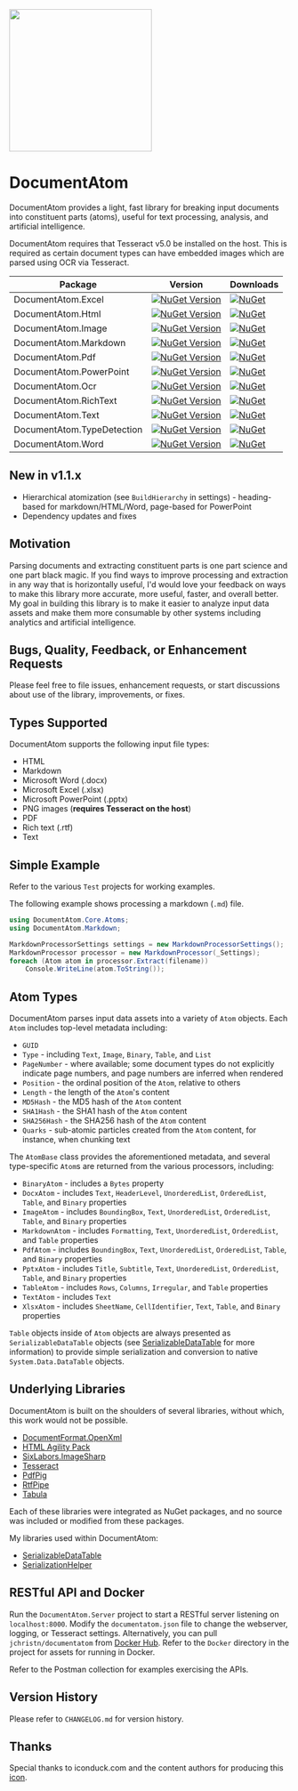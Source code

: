 <img src="https://raw.githubusercontent.com/jchristn/DocumentAtom/refs/heads/main/assets/icon.png" width="256" height="256">

# DocumentAtom

DocumentAtom provides a light, fast library for breaking input documents into constituent parts (atoms), useful for text processing, analysis, and artificial intelligence.

DocumentAtom requires that Tesseract v5.0 be installed on the host.  This is required as certain document types can have embedded images which are parsed using OCR via Tesseract.

| Package | Version | Downloads |
|---------|---------|-----------|
| DocumentAtom.Excel | [![NuGet Version](https://img.shields.io/nuget/v/DocumentAtom.Excel.svg?style=flat)](https://www.nuget.org/packages/DocumentAtom.Excel/) | [![NuGet](https://img.shields.io/nuget/dt/DocumentAtom.Excel.svg)](https://www.nuget.org/packages/DocumentAtom.Excel)  |
| DocumentAtom.Html | [![NuGet Version](https://img.shields.io/nuget/v/DocumentAtom.Html.svg?style=flat)](https://www.nuget.org/packages/DocumentAtom.Html/) | [![NuGet](https://img.shields.io/nuget/dt/DocumentAtom.Html.svg)](https://www.nuget.org/packages/DocumentAtom.Html)  |
| DocumentAtom.Image | [![NuGet Version](https://img.shields.io/nuget/v/DocumentAtom.Image.svg?style=flat)](https://www.nuget.org/packages/DocumentAtom.Image/) | [![NuGet](https://img.shields.io/nuget/dt/DocumentAtom.Image.svg)](https://www.nuget.org/packages/DocumentAtom.Image)  |
| DocumentAtom.Markdown | [![NuGet Version](https://img.shields.io/nuget/v/DocumentAtom.Markdown.svg?style=flat)](https://www.nuget.org/packages/DocumentAtom.Markdown/) | [![NuGet](https://img.shields.io/nuget/dt/DocumentAtom.Markdown.svg)](https://www.nuget.org/packages/DocumentAtom.Markdown)  |
| DocumentAtom.Pdf | [![NuGet Version](https://img.shields.io/nuget/v/DocumentAtom.Pdf.svg?style=flat)](https://www.nuget.org/packages/DocumentAtom.Pdf/) | [![NuGet](https://img.shields.io/nuget/dt/DocumentAtom.Pdf.svg)](https://www.nuget.org/packages/DocumentAtom.Pdf)  |
| DocumentAtom.PowerPoint | [![NuGet Version](https://img.shields.io/nuget/v/DocumentAtom.PowerPoint.svg?style=flat)](https://www.nuget.org/packages/DocumentAtom.PowerPoint/) | [![NuGet](https://img.shields.io/nuget/dt/DocumentAtom.PowerPoint.svg)](https://www.nuget.org/packages/DocumentAtom.PowerPoint)  |
| DocumentAtom.Ocr | [![NuGet Version](https://img.shields.io/nuget/v/DocumentAtom.Ocr.svg?style=flat)](https://www.nuget.org/packages/DocumentAtom.Ocr/) | [![NuGet](https://img.shields.io/nuget/dt/DocumentAtom.Ocr.svg)](https://www.nuget.org/packages/DocumentAtom.Ocr)  |
| DocumentAtom.RichText | [![NuGet Version](https://img.shields.io/nuget/v/DocumentAtom.RichText.svg?style=flat)](https://www.nuget.org/packages/DocumentAtom.RichText/) | [![NuGet](https://img.shields.io/nuget/dt/DocumentAtom.RichText.svg)](https://www.nuget.org/packages/DocumentAtom.RichText)  |
| DocumentAtom.Text | [![NuGet Version](https://img.shields.io/nuget/v/DocumentAtom.Text.svg?style=flat)](https://www.nuget.org/packages/DocumentAtom.Text/) | [![NuGet](https://img.shields.io/nuget/dt/DocumentAtom.Text.svg)](https://www.nuget.org/packages/DocumentAtom.Text)  |
| DocumentAtom.TypeDetection | [![NuGet Version](https://img.shields.io/nuget/v/DocumentAtom.TypeDetection.svg?style=flat)](https://www.nuget.org/packages/DocumentAtom.TypeDetection/) | [![NuGet](https://img.shields.io/nuget/dt/DocumentAtom.TypeDetection.svg)](https://www.nuget.org/packages/DocumentAtom.TypeDetection)  |
| DocumentAtom.Word | [![NuGet Version](https://img.shields.io/nuget/v/DocumentAtom.Word.svg?style=flat)](https://www.nuget.org/packages/DocumentAtom.Word/) | [![NuGet](https://img.shields.io/nuget/dt/DocumentAtom.Word.svg)](https://www.nuget.org/packages/DocumentAtom.Word)  |

## New in v1.1.x

- Hierarchical atomization (see `BuildHierarchy` in settings) - heading-based for markdown/HTML/Word, page-based for PowerPoint
- Dependency updates and fixes

## Motivation

Parsing documents and extracting constituent parts is one part science and one part black magic.  If you find ways to improve processing and extraction in any way that is horizontally useful, I'd would love your feedback on ways to make this library more accurate, more useful, faster, and overall better.  My goal in building this library is to make it easier to analyze input data assets and make them more consumable by other systems including analytics and artificial intelligence.

## Bugs, Quality, Feedback, or Enhancement Requests

Please feel free to file issues, enhancement requests, or start discussions about use of the library, improvements, or fixes.  

## Types Supported

DocumentAtom supports the following input file types:
- HTML
- Markdown
- Microsoft Word (.docx)
- Microsoft Excel (.xlsx)
- Microsoft PowerPoint (.pptx)
- PNG images (**requires Tesseract on the host**)
- PDF
- Rich text (.rtf)
- Text

## Simple Example 

Refer to the various `Test` projects for working examples.

The following example shows processing a markdown (`.md`) file.

```csharp
using DocumentAtom.Core.Atoms;
using DocumentAtom.Markdown;

MarkdownProcessorSettings settings = new MarkdownProcessorSettings();
MarkdownProcessor processor = new MarkdownProcessor(_Settings);
foreach (Atom atom in processor.Extract(filename))
    Console.WriteLine(atom.ToString());
```

## Atom Types

DocumentAtom parses input data assets into a variety of `Atom` objects.  Each `Atom` includes top-level metadata including:
- `GUID`
- `Type` - including `Text`, `Image`, `Binary`, `Table`, and `List`
- `PageNumber` - where available; some document types do not explicitly indicate page numbers, and page numbers are inferred when rendered
- `Position` - the ordinal position of the `Atom`, relative to others
- `Length` - the length of the `Atom`'s content
- `MD5Hash` - the MD5 hash of the `Atom` content
- `SHA1Hash` - the SHA1 hash of the `Atom` content
- `SHA256Hash` - the SHA256 hash of the `Atom` content
- `Quarks` - sub-atomic particles created from the `Atom` content, for instance, when chunking text

The `AtomBase` class provides the aforementioned metadata, and several type-specific `Atom`s are returned from the various processors, including:
- `BinaryAtom` - includes a `Bytes` property
- `DocxAtom` - includes `Text`, `HeaderLevel`, `UnorderedList`, `OrderedList`, `Table`, and `Binary` properties
- `ImageAtom` - includes `BoundingBox`, `Text`, `UnorderedList`, `OrderedList`, `Table`, and `Binary` properties
- `MarkdownAtom` - includes `Formatting`, `Text`, `UnorderedList`, `OrderedList`, and `Table` properties
- `PdfAtom` - includes `BoundingBox`, `Text`, `UnorderedList`, `OrderedList`, `Table`, and `Binary` properties
- `PptxAtom` - includes `Title`, `Subtitle`, `Text`, `UnorderedList`, `OrderedList`, `Table`, and `Binary` properties
- `TableAtom` - includes `Rows`, `Columns`, `Irregular`, and `Table` properties
- `TextAtom` - includes `Text`
- `XlsxAtom` - includes `SheetName`, `CellIdentifier`, `Text`, `Table`, and `Binary` properties

`Table` objects inside of `Atom` objects are always presented as `SerializableDataTable` objects (see [SerializableDataTable](https://github.com/jchristn/serializabledatatable) for more information) to provide simple serialization and conversion to native `System.Data.DataTable` objects.

## Underlying Libraries

DocumentAtom is built on the shoulders of several libraries, without which, this work would not be possible.

- [DocumentFormat.OpenXml](https://github.com/dotnet/Open-XML-SDK)
- [HTML Agility Pack](https://github.com/zzzprojects/html-agility-pack)
- [SixLabors.ImageSharp](https://github.com/SixLabors/ImageSharp)
- [Tesseract](https://github.com/charlesw/tesseract/)
- [PdfPig](https://github.com/UglyToad/PdfPig)
- [RtfPipe](github.com/erdomke/RtfPipe)
- [Tabula](https://github.com/BobLd/tabula-sharp)

Each of these libraries were integrated as NuGet packages, and no source was included or modified from these packages.

My libraries used within DocumentAtom:

- [SerializableDataTable](https://github.com/jchristn/serializabledatatable)
- [SerializationHelper](https://github.com/jchristn/serializationhelper)

## RESTful API and Docker

Run the `DocumentAtom.Server` project to start a RESTful server listening on `localhost:8000`.  Modify the `documentatom.json` file to change the webserver, logging, or Tesseract settings.  Alternatively, you can pull `jchristn/documentatom` from [Docker Hub](https://hub.docker.com/repository/docker/jchristn/documentatom/general).  Refer to the `Docker` directory in the project for assets for running in Docker.

Refer to the Postman collection for examples exercising the APIs.

## Version History

Please refer to ```CHANGELOG.md``` for version history.

## Thanks

Special thanks to iconduck.com and the content authors for producing this [icon](https://iconduck.com/icons/27054/atom).
